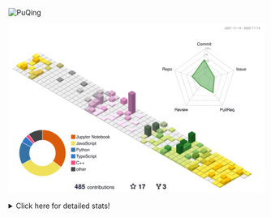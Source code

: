 ![PuQing](https://user-images.githubusercontent.com/27223114/171565019-9a56fae6-b08b-421f-99db-7e830da42371.png)

![](./profile-3d-contrib/profile-season-animate.svg)

<details>
<summary>Click here for detailed stats!</summary>

<!--START_SECTION:waka-->
**I'm a Night 🦉** 

```text
🌞 Morning    47 commits     ███░░░░░░░░░░░░░░░░░░░░░░   12.3% 
🌆 Daytime    124 commits    ████████░░░░░░░░░░░░░░░░░   32.46% 
🌃 Evening    111 commits    ███████░░░░░░░░░░░░░░░░░░   29.06% 
🌙 Night      100 commits    ██████░░░░░░░░░░░░░░░░░░░   26.18%

```


📊 **This Week I Spent My Time On** 

```text
💬 Programming Languages: 
C++                      4 hrs 47 mins       ████████████████████░░░░░   79.55% 
C                        44 mins             ███░░░░░░░░░░░░░░░░░░░░░░   12.31% 
Markdown                 16 mins             █░░░░░░░░░░░░░░░░░░░░░░░░   4.59% 
Python                   7 mins              ░░░░░░░░░░░░░░░░░░░░░░░░░   2.16% 
YAML                     1 min               ░░░░░░░░░░░░░░░░░░░░░░░░░   0.45%

🔥 Editors: 
VS Code                  6 hrs 1 min         █████████████████████████   100.0%

💻 Operating System: 
Mac                      3 hrs 23 mins       ██████████████░░░░░░░░░░░   56.27% 
Windows                  2 hrs 38 mins       ███████████░░░░░░░░░░░░░░   43.73%

```


<!--END_SECTION:waka-->
</details>
